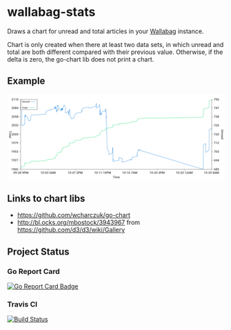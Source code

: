 # wallabag-stats

Draws a chart for unread and total articles in your [Wallabag](https://github.com/wallabag/wallabag/) instance.

Chart is only created when there at least two data sets, in which unread and total are both different compared with their previous value. Otherwise, if the delta is zero, the go-chart lib does not print a chart.

## Example

![Example chart](example/example.png)

## Links to chart libs

- https://github.com/wcharczuk/go-chart
- http://bl.ocks.org/mbostock/3943967 from https://github.com/d3/d3/wiki/Gallery


## Project Status
### Go Report Card

[![Go Report Card Badge](https://goreportcard.com/badge/github.com/Strubbl/wallabag-stats)](https://goreportcard.com/report/github.com/Strubbl/wallabag-stats)


### Travis CI

[![Build Status](https://travis-ci.org/Strubbl/wallabag-stats.svg?branch=master)](https://travis-ci.org/Strubbl/wallabag-stats)

